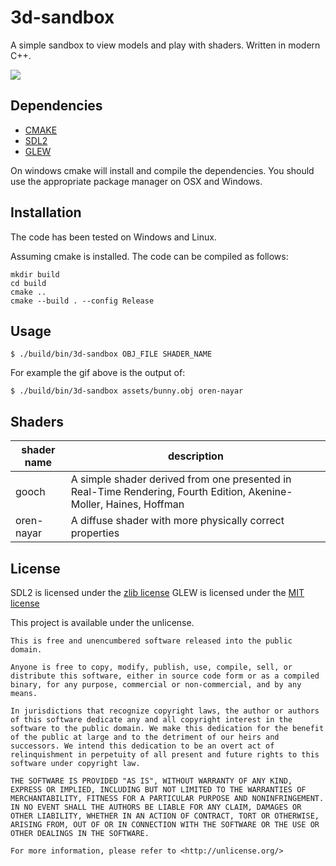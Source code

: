 # 3d-sandbox

A simple sandbox to view models and play with shaders. Written in modern C++.

![](https://raw.githubusercontent.com/trentsummerfield/3d-sandbox/master/examples/3d-viewer-bunny.gif)

Dependencies
------------
 - [CMAKE](https://cmake.org/)
 - [SDL2](https://libsdl.org)
 - [GLEW](http://glew.sourceforge.net/)

On windows cmake will install and compile the dependencies. You should use the appropriate package manager on OSX and Windows.

Installation
------------

The code has been tested on Windows and Linux. 

Assuming cmake is installed. The code can be compiled as follows:
```
mkdir build
cd build
cmake ..
cmake --build . --config Release
```

Usage
-----

```
$ ./build/bin/3d-sandbox OBJ_FILE SHADER_NAME
```

For example the gif above is the output of: 
```
$ ./build/bin/3d-sandbox assets/bunny.obj oren-nayar
```

Shaders
-------

| shader name | description |
--------------|--------------
| gooch       | A simple shader derived from one presented in Real-Time Rendering, Fourth Edition, Akenine-Moller, Haines, Hoffman |
| oren-nayar | A diffuse shader with more physically correct properties |

License
-------

SDL2 is licensed under the [zlib license](https://www.libsdl.org/license.php)
GLEW is licensed under the [MIT license](https://github.com/nigels-com/glew#copyright-and-licensing)

This project is available under the unlicense.

```
This is free and unencumbered software released into the public domain.

Anyone is free to copy, modify, publish, use, compile, sell, or
distribute this software, either in source code form or as a compiled
binary, for any purpose, commercial or non-commercial, and by any
means.

In jurisdictions that recognize copyright laws, the author or authors
of this software dedicate any and all copyright interest in the
software to the public domain. We make this dedication for the benefit
of the public at large and to the detriment of our heirs and
successors. We intend this dedication to be an overt act of
relinquishment in perpetuity of all present and future rights to this
software under copyright law.

THE SOFTWARE IS PROVIDED "AS IS", WITHOUT WARRANTY OF ANY KIND,
EXPRESS OR IMPLIED, INCLUDING BUT NOT LIMITED TO THE WARRANTIES OF
MERCHANTABILITY, FITNESS FOR A PARTICULAR PURPOSE AND NONINFRINGEMENT.
IN NO EVENT SHALL THE AUTHORS BE LIABLE FOR ANY CLAIM, DAMAGES OR
OTHER LIABILITY, WHETHER IN AN ACTION OF CONTRACT, TORT OR OTHERWISE,
ARISING FROM, OUT OF OR IN CONNECTION WITH THE SOFTWARE OR THE USE OR
OTHER DEALINGS IN THE SOFTWARE.

For more information, please refer to <http://unlicense.org/>
```
